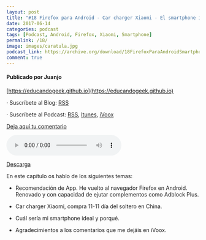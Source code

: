 ```yaml
---
layout: post
title: "#18 Firefox para Android - Car charger Xiaomi - El smartphone ideal - Agradecimientos comentarios"
date: 2017-06-14
categories: podcast
tags: [Podcast, Android, Firefox, Xiaomi, Smartphone]
permalink: /18/
image: images/caratula.jpg
podcast_link: https://archive.org/download/18FirefoxParaAndroidSmartphoneIdeal/18-firefox-para-android-smartphone-ideal.mp3
comment: true
---
```


#### Publicado por Juanjo

[https://educandogeek.github.io](https://educandogeek.github.io)

· Suscríbete al Blog: [RSS](http://feeds.feedburner.com/educandogeekblog)

· Suscríbete al Podcast: [RSS](http://feeds.feedburner.com/educandogeek), [Itunes](https://itunes.apple.com/es/podcast/educando-geek/id1110060146?mt=2), [iVoox](https://www.ivoox.com/podcast-educando-geek_sq_f1289274_1.html)

[Deja aquí tu comentario](https://educandogeek.github.io/18/)

<audio controls>
  <source src="{{ page.podcast_link }}" type="audio/mp3">
</audio>


[Descarga][Mp3]


En este capítulo os hablo de los siguientes temas:

- Recomendación de App. He vuelto al navegador Firefox en Android. Renovado y con capacidad de ejutar complementos como Adblock Plus.

- Car charger Xiaomi, compra 11-11 día del soltero en China.

- Cuál sería mi smartphone ideal y porqué.

- Agradecimientos a los comentarios que me dejáis en iVoox.

[Mp3]: https://archive.org/download/18FirefoxParaAndroidSmartphoneIdeal/18-firefox-para-android-smartphone-ideal.mp3
